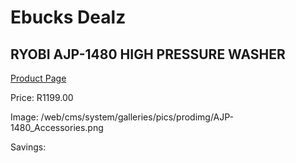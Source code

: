 
# Ebucks Dealz
## RYOBI AJP-1480 HIGH PRESSURE WASHER
[Product Page](https://www.ebucks.com/web/shop/productSelected.do?prodId=1067956547&catId=714965764)

Price: R1199.00

Image: /web/cms/system/galleries/pics/prodimg/AJP-1480_Accessories.png

Savings: 


	